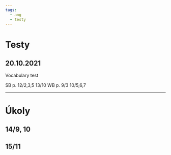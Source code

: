 ```yaml
---
tags:
  - ang
  - testy
---
```

# Testy
## 20.10.2021
Vocabulary test

SB p. 12/2,3,5 13/10
WB p. 9/3 10/5,6,7

---
# Úkoly
## 14/9, 10
## 15/11